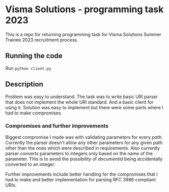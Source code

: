 # Visma Solutions - programming task 2023
This is a repo for returning programming task for Visma Solutions Summer Trainee 2023 recruitment process.

## Running the code
Run `python client.py`

## Description
Problem was easy to understand. The task was to write basic URI parser that does not implement the whole URI standard. And a basic client for using it.
Solution was easy to implement but there were some parts where I had to make compromises.

### Compromises and further improvements
Biggest compromise I made was with validating parameters for every *path*. Currently the parser doesn't allow any other parameters for any given path other than the ones which were described in requirements. Also currently parser converts parameters to integers only based on the name of the parameter. This is to avoid the possibility of *documentid* being accidentally converted to an integer.

Further improvements include better handling for the compromises that I had to make and better implementation for parsing RFC 3986 compliant URIs.
